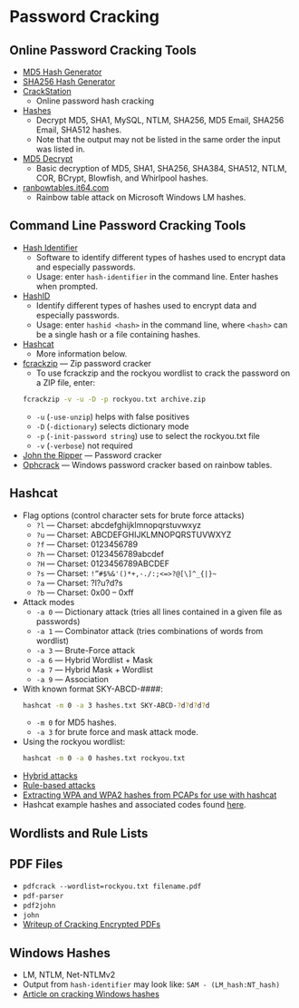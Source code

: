 # Password Cracking

## Online Password Cracking Tools
- [MD5 Hash Generator](https://www.md5hashgenerator.com/)
- [SHA256 Hash Generator](https://emn178.github.io/online-tools/sha256.html)
- [CrackStation](https://crackstation.net/) 
  - Online password hash cracking
- [Hashes](https://hashes.com/en/decrypt/hash) 
  - Decrypt MD5, SHA1, MySQL, NTLM, SHA256, MD5 Email, SHA256 Email, SHA512 hashes.
  - Note that the output may not be listed in the same order the input was listed in.
- [MD5 Decrypt](https://md5decrypt.net/en/)
  - Basic decryption of MD5, SHA1, SHA256, SHA384, SHA512, NTLM, COR, BCrypt, Blowfish, and Whirlpool hashes.
- [ranbowtables.it64.com](http://rainbowtables.it64.com/)
  - Rainbow table attack on Microsoft Windows LM hashes. 
  

## Command Line Password Cracking Tools
- [Hash Identifier](https://www.kali.org/tools/hash-identifier/)
  - Software to identify different types of hashes used to encrypt data and especially passwords. 
  - Usage: enter `hash-identifier` in the command line. Enter hashes when prompted.
- [HashID](https://www.kali.org/tools/hashid/)
  - Identify different types of hashes used to encrypt data and especially passwords.
  - Usage: enter `hashid <hash>` in the command line, where `<hash>` can be a single hash or a file containing hashes.
- [Hashcat](https://hashcat.net/wiki/)
  - More information below.
- [fcrackzip](https://www.kali.org/tools/fcrackzip/) — Zip password cracker
  - To use fcrackzip and the rockyou wordlist to crack the password on a ZIP file, enter: 
  ```bash
  fcrackzip -v -u -D -p rockyou.txt archive.zip
  ```
    - `-u` (`-use-unzip`) helps with false positives
    - `-D` (`-dictionary`) selects dictionary mode
    - `-p` (`-init-password string`) use to select the rockyou.txt file
    - `-v` (`-verbose`) not required
- [John the Ripper](https://www.openwall.com/john/) — Password cracker
- [Ophcrack](https://ophcrack.sourceforge.io/) — Windows password cracker based on rainbow tables.
  

## Hashcat
- Flag options (control character sets for brute force attacks)
  - `?l` — Charset: abcdefghijklmnopqrstuvwxyz
  - `?u` — Charset: ABCDEFGHIJKLMNOPQRSTUVWXYZ
  - `?f` — Charset: 0123456789
  - `?h` — Charset: 0123456789abcdef
  - `?H` — Charset: 0123456789ABCDEF
  - `?s` — Charset: `!”#$%&'()*+,-./:;<=>?@[\]^_{|}~`
  - `?a` — Charset: ?l?u?d?s
  - `?b` — Charset: 0x00 – 0xff
- Attack modes
  - `-a 0` — Dictionary attack (tries all lines contained in a given file as passwords)
  - `-a 1` — Combinator attack (tries combinations of words from wordlist)
  - `-a 3` — Brute-Force attack 
  - `-a 6` — Hybrid Wordlist + Mask
  - `-a 7` — Hybrid Mask + Wordlist
  - `-a 9` — Association 
- With known format SKY-ABCD-####:
  ```bash
  hashcat -m 0 -a 3 hashes.txt SKY-ABCD-?d?d?d?d
  ```
  - `-m 0` for MD5 hashes.
  - `-a 3` for brute force and mask attack mode.
- Using the rockyou wordlist:
  ```bash
  hashcat -m 0 -a 0 hashes.txt rockyou.txt
  ```
- [Hybrid attacks](https://hashcat.net/wiki/doku.php?id=hybrid_attack)
- [Rule-based attacks](https://hashcat.net/wiki/doku.php?id=rule_based_attack)
- [Extracting WPA and WPA2 hashes from PCAPs for use with hashcat](https://hashcat.net/wiki/doku.php?id=hccapx)
- Hashcat example hashes and associated codes found [here](https://hashcat.net/wiki/doku.php?id=example_hashes).


## Wordlists and Rule Lists


## PDF Files
- `pdfcrack --wordlist=rockyou.txt filename.pdf`
- `pdf-parser`
- `pdf2john`
- `john`
- [Writeup of Cracking Encrypted PDFs](https://blog.didierstevens.com/2017/12/26/cracking-encrypted-pdfs-part-1/)


## Windows Hashes 
  - LM, NTLM, Net-NTLMv2
  - Output from `hash-identifier` may look like: `SAM - (LM_hash:NT_hash)`
  - [Article on cracking Windows hashes](https://medium.com/@petergombos/lm-ntlm-net-ntlmv2-oh-my-a9b235c58ed4)


